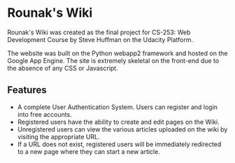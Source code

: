 <h1>Rounak's Wiki</h1>

<p>Rounak's Wiki was created as the final project for CS-253: Web Development Course by Steve Huffman on the Udacity Platform.</p>
<p>The website was built on the Python webapp2 framework and hosted on the Google App Engine. The site is extremely skeletal
on the front-end due to the absence of any CSS or Javascript.</p>
<h2>Features</h2>
<ul>
<li>A complete User Authentication System. Users can register and login into free accounts.</li>
<li>Registered users have the ability to create and edit pages on the Wiki.</li>
<li>Unregistered users can view the various articles uploaded on the wiki by visiting the appropriate URL.</li>
<li>If a URL does not exist, registered users will be immediately redirected to a new page where they can start a new article.</li>
</ul>

